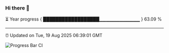 ### Hi there 👋

⏳ Year progress { ██████████████████▁▁▁▁▁▁▁▁▁▁▁▁ } 63.09 %

---

⏰ Updated on Tue, 19 Aug 2025 06:39:01 GMT

![Progress Bar CI](https://github.com/DhruviPatel157/GitHub-Actions-Demo/workflows/Progress%20Bar%20CI/badge.svg)
